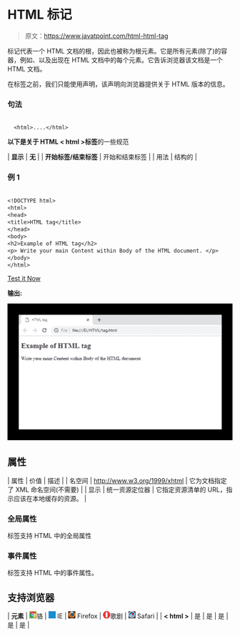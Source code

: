 # HTML 标记

> 原文：<https://www.javatpoint.com/html-html-tag>

标记代表一个 HTML 文档的根，因此也被称为根元素。它是所有元素(除了)的容器，例如、以及出现在 HTML 文档中的每个元素。它告诉浏览器该文档是一个 HTML 文档。

在标签之前，我们只能使用声明，该声明向浏览器提供关于 HTML 版本的信息。

### 句法

```

  <html>....</html> 

```

**以下是关于 HTML < html >标签**的一些规范

| **显示** | **无** |
| **开始标签/结束标签** | 开始和结束标签 |
| 用法 | 结构的 |

### 例 1

```

<!DOCTYPE html>
<html>
<head>
<title>HTML tag</title>
</head>
<body>
<h2>Example of HTML tag</h2>
<p> Write your main Content within Body of the HTML document. </p>
</body>
</html>

```

[Test it Now](https://www.javatpoint.com/oprweb/test.jsp?filename=htmlhtmltag)

**输出:**

![HTML html tag](img/4fed255191b4037a5ec6f220c729fd1e.png)

## 属性

| 属性 | 价值 | 描述 |
| 名空间 | http://www.w3.org/1999/xhtml | 它为文档指定了 XML 命名空间(不需要) |
| 显示 | 统一资源定位器 | 它指定资源清单的 URL，指示应该在本地缓存的资源。 |

### 全局属性

标签支持 HTML 中的全局属性

### 事件属性

标签支持 HTML 中的事件属性。

## 支持浏览器

| **元素** | ![chrome browser](img/4fbdc93dc2016c5049ed108e7318df19.png)铬 | ![ie browser](img/83dd23df1fe8373fd5bf054b2c1dd88b.png) IE | ![firefox browser](img/4f001fff393888a8a807ed29b28145d1.png) Firefox | ![opera browser](img/6cad4a592cc69a052056a0577b4aac65.png)歌剧 | ![safari browser](img/a0f6a9711a92203c5dc5c127fe9c9fca.png) Safari |
| **< html >** | 是 | 是 | 是 | 是 | 是 |